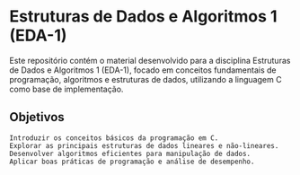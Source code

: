# Estruturas de Dados e Algoritmos 1 (EDA-1)

Este repositório contém o material desenvolvido para a disciplina Estruturas de Dados e Algoritmos 1 (EDA-1), focado em conceitos fundamentais de programação, algoritmos e estruturas de dados, utilizando a linguagem C como base de implementação.

## Objetivos

    Introduzir os conceitos básicos da programação em C.
    Explorar as principais estruturas de dados lineares e não-lineares.
    Desenvolver algoritmos eficientes para manipulação de dados.
    Aplicar boas práticas de programação e análise de desempenho.
